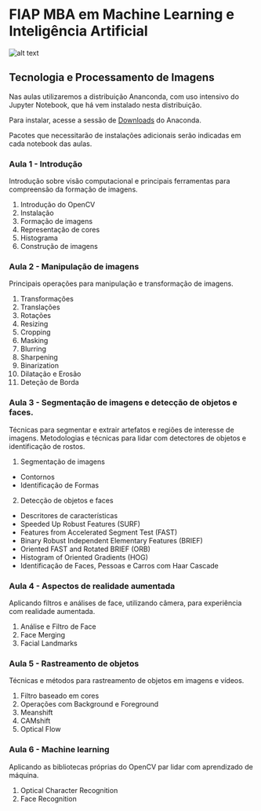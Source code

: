 # FIAP MBA em Machine Learning e Inteligência Artificial

![alt text](https://github.com/michelpf/fiap-ml-tec-proc-imagens/blob/master/deeplearning.jpg)

## Tecnologia e Processamento de Imagens

Nas aulas utilizaremos a distribuição Ananconda, com uso intensivo do Jupyter Notebook, que há vem instalado nesta distribuição.

Para instalar, acesse a sessão de [Downloads](https://www.anaconda.com/download) do Anaconda.

Pacotes que necessitarão de instalações adicionais serão indicadas em cada notebook das aulas.

### Aula 1 - Introdução

Introdução sobre visão computacional e principais ferramentas para compreensão da formação de imagens.

1. Introdução do OpenCV
2. Instalação
3. Formação de imagens
4. Representação de cores
5. Histograma
6. Construção de imagens

### Aula 2 - Manipulação de imagens

Principais operações para manipulação e transformação de imagens.

1. Transformações
2. Translações
3. Rotações
4. Resizing
5. Cropping
6. Masking
7. Blurring
8. Sharpening
9. Binarization
10. Dilatação e Erosão
11. Deteção de Borda

### Aula 3 - Segmentação de imagens e detecção de objetos e faces.

Técnicas para segmentar e extrair artefatos e regiões de interesse de imagens.
Metodologias e técnicas para lidar com detectores de objetos e identificação de rostos.

1. Segmentação de imagens
* Contornos
* Identificação de Formas

2. Detecção de objetos e faces
* Descritores de características
* Speeded Up Robust Features (SURF)
* Features from Accelerated Segment Test (FAST)
* Binary Robust Independent Elementary Features (BRIEF)
* Oriented FAST and Rotated BRIEF (ORB)
* Histogram of Oriented Gradients (HOG)
* Identificação de Faces, Pessoas e Carros com Haar Cascade

### Aula 4 - Aspectos de realidade aumentada

Aplicando filtros e análises de face, utilizando câmera, para experiência com realidade aumentada.

1. Análise e Filtro de Face
2. Face Merging
3. Facial Landmarks

### Aula 5 - Rastreamento de objetos

Técnicas e métodos para rastreamento de objetos em imagens e vídeos.

1. Filtro baseado em cores
2. Operações com Background e Foreground
3. Meanshift
4. CAMshift
5. Optical Flow

### Aula 6 - Machine learning

Aplicando as bibliotecas próprias do OpenCV par lidar com aprendizado de máquina.

1. Optical Character Recognition
2. Face Recognition

